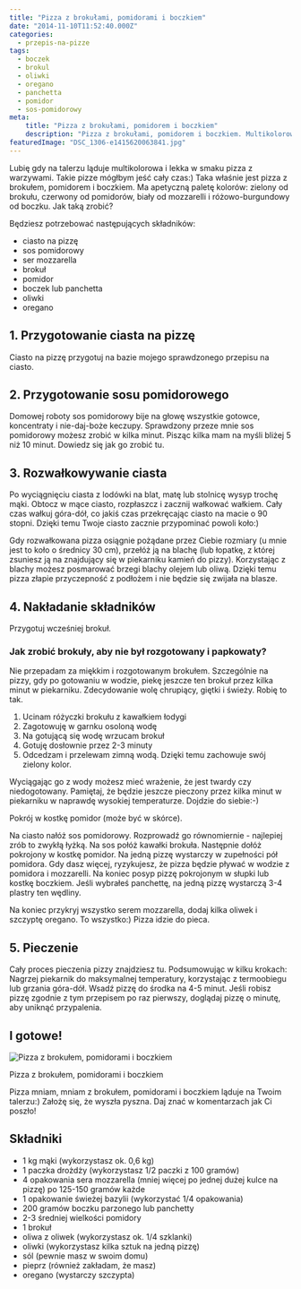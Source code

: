 ```yaml
---
title: "Pizza z brokułami, pomidorami i boczkiem"
date: "2014-11-10T11:52:40.000Z"
categories: 
  - przepis-na-pizze
tags: 
  - boczek
  - brokul
  - oliwki
  - oregano
  - panchetta
  - pomidor
  - sos-pomidorowy
meta: 
    title: "Pizza z brokułami, pomidorem i boczkiem"
    description: "Pizza z brokułami, pomidorem i boczkiem. Multikolorowa, lekka i apetyczna.Sprawdź przepis na pizzę z brokułami, pomidorem i boczkiem."
featuredImage: "DSC_1306-e1415620063841.jpg"
---
```


Lubię gdy na talerzu ląduje multikolorowa i lekka w smaku pizza z warzywami. Takie pizze mógłbym jeść cały czas:) Taka właśnie jest pizza z brokułem, pomidorem i boczkiem. Ma apetyczną paletę kolorów: zielony od brokułu, czerwony od pomidorów, biały od mozzarelli i różowo-burgundowy od boczku. Jak taką zrobić?

Będziesz potrzebować następujących składników:

- ciasto na pizzę
- sos pomidorowy
- ser mozzarella
- brokuł
- pomidor
- boczek lub panchetta
- oliwki
- oregano

## 1\. Przygotowanie ciasta na pizzę

Ciasto na pizzę przygotuj na bazie mojego sprawdzonego przepisu na ciasto.

## 2\. Przygotowanie sosu pomidorowego

Domowej roboty sos pomidorowy bije na głowę wszystkie gotowce, koncentraty i nie-daj-boże keczupy. Sprawdzony przeze mnie sos pomidorowy możesz zrobić w kilka minut. Pisząc kilka mam na myśli bliżej 5 niż 10 minut. Dowiedz się jak go zrobić tu.

## 3\. Rozwałkowywanie ciasta

Po wyciągnięciu ciasta z lodówki na blat, matę lub stolnicę wysyp trochę mąki. Obtocz w mące ciasto, rozpłaszcz i zacznij wałkować wałkiem. Cały czas wałkuj góra-dół, co jakiś czas przekręcając ciasto na macie o 90 stopni. Dzięki temu Twoje ciasto zacznie przypominać powoli koło:)

Gdy rozwałkowana pizza osiągnie pożądane przez Ciebie rozmiary (u mnie jest to koło o średnicy 30 cm), przełóż ją na blachę (lub łopatkę, z której zsuniesz ją na znajdujący się w piekarniku kamień do pizzy). Korzystając z blachy możesz posmarować brzegi blachy olejem lub oliwą. Dzięki temu pizza złapie przyczepność z podłożem i nie będzie się zwijała na blasze.

## 4\. Nakładanie składników

Przygotuj wcześniej brokuł.

### Jak zrobić brokuły, aby nie był rozgotowany i papkowaty?

Nie przepadam za miękkim i rozgotowanym brokułem. Szczególnie na pizzy, gdy po gotowaniu w wodzie, piekę jeszcze ten brokuł przez kilka minut w piekarniku. Zdecydowanie wolę chrupiący, giętki i świeży. Robię to tak.

1. Ucinam różyczki brokułu z kawałkiem łodygi
2. Zagotowuję w garnku osoloną wodę
3. Na gotującą się wodę wrzucam brokuł
4. Gotuję dosłownie przez 2-3 minuty
5. Odcedzam i przelewam zimną wodą. Dzięki temu zachowuje swój zielony kolor.

Wyciągając go z wody możesz mieć wrażenie, że jest twardy czy niedogotowany. Pamiętaj, że będzie jeszcze pieczony przez kilka minut w piekarniku w naprawdę wysokiej temperaturze. Dojdzie do siebie:-)

Pokrój w kostkę pomidor (może być w skórce).

Na ciasto nałóż sos pomidorowy. Rozprowadź go równomiernie - najlepiej zrób to zwykłą łyżką. Na sos połóż kawałki brokuła. Następnie dołóż pokrojony w kostkę pomidor. Na jedną pizzę wystarczy w zupełności pół pomidora. Gdy dasz więcej, ryzykujesz, że pizza będzie pływać w wodzie z pomidora i mozzarelli. Na koniec posyp pizzę pokrojonym w słupki lub kostkę boczkiem. Jeśli wybrałeś panchettę, na jedną pizzę wystarczą 3-4 plastry ten wędliny.

Na koniec przykryj wszystko serem mozzarella, dodaj kilka oliwek i szczyptę oregano. To wszystko:) Pizza idzie do pieca.

## 5\. Pieczenie

Cały proces pieczenia pizzy znajdziesz tu. Podsumowując w kilku krokach: Nagrzej piekarnik do maksymalnej temperatury, korzystając z termoobiegu lub grzania góra-dół. Wsadź pizzę do środka na 4-5 minut. Jeśli robisz pizzę zgodnie z tym przepisem po raz pierwszy, doglądaj pizzę o minutę, aby uniknąć przypalenia.

## I gotowe!

![Pizza z brokułem, pomidorami i boczkiem](DSC_1306-300x199.jpg)

Pizza z brokułem, pomidorami i boczkiem

Pizza mniam, mniam z brokułem, pomidorami i boczkiem ląduje na Twoim talerzu:) Założę się, że wyszła pyszna. Daj znać w komentarzach jak Ci poszło!

## Składniki

- 1 kg mąki (wykorzystasz ok. 0,6 kg)
- 1 paczka drożdży (wykorzystasz 1/2 paczki z 100 gramów)
- 4 opakowania sera mozzarella (mniej więcej po jednej dużej kulce na pizzę) po 125-150 gramów każde
- 1 opakowanie świeżej bazylii (wykorzystać 1/4 opakowania)
- 200 gramów boczku parzonego lub panchetty
- 2-3 średniej wielkości pomidory
- 1 brokuł
- oliwa z oliwek (wykorzystasz ok. 1/4 szklanki)
- oliwki (wykorzystasz kilka sztuk na jedną pizzę)
- sól (pewnie masz w swoim domu)
- pieprz (również zakładam, że masz)
- oregano (wystarczy szczypta)
